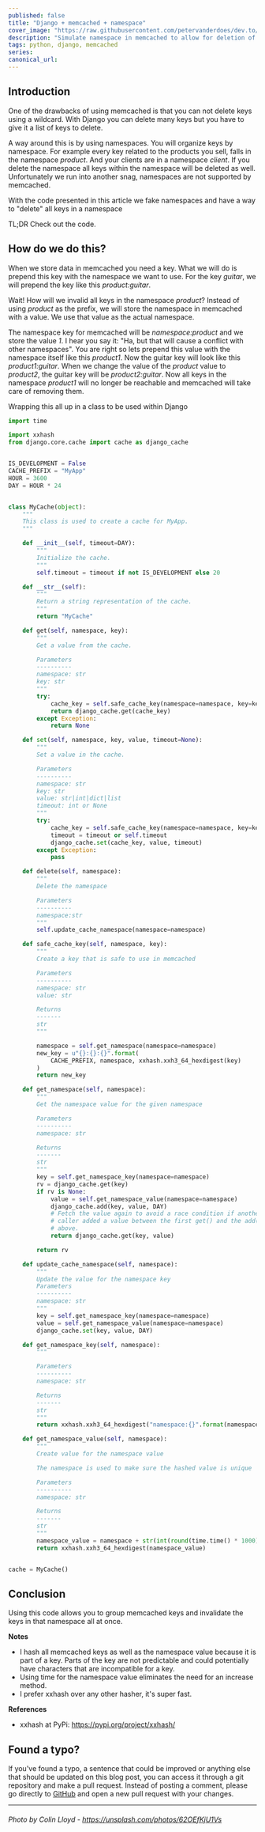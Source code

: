 ```yaml
---
published: false
title: "Django + memcached + namespace"
cover_image: "https://raw.githubusercontent.com/petervanderdoes/dev.to/main/blog-posts/Django+memcached+namespace/assets/cover.png"
description: "Simulate namespace in memcached to allow for deletion of multiple mecached entries"
tags: python, django, memcached
series:
canonical_url:
---
```

## Introduction
One of the drawbacks of using memcached is that you can not delete keys using a wildcard. With Django you can delete many keys but you have to give it a list of keys to delete. 

A way around this is by using namespaces. You will organize keys by namespace. For example every key related to the products you sell, falls in the namespace _product_. And your clients are in a namespace _client_. If you delete the namespace all keys within the namespace will be deleted as well. Unfortunately we run into another snag, namespaces are not supported by memcached.

With the code presented in this article we fake namespaces and have a way to "delete" all keys in a namespace

TL;DR Check out the code.

## How do we do this?
When we store data in memcached you need a key. What we will do is prepend this key with the namespace we want to use. For the key _guitar_, we will prepend the key like this _product:guitar_.

Wait! How will we invalid all keys in the namespace _product_? Instead of using _product_ as the prefix, we will store the namespace in memcached with a value. We use that value as the actual namespace. 

The namespace key for memcached will be _namespace:product_ and we store the value _1_. I hear you say it: "Ha, but that will cause a conflict with other namespaces". You are right so lets prepend this value with the namespace itself like this _product1_. Now the guitar key will look like this _product1:guitar_.
When we change the value of the _product_ value to _product2_, the guitar key will be _product2:guitar_. Now all keys in the namespace _product1_ will no longer be reachable and memcached will take care of removing them.

Wrapping this all up in a class to be used within Django

```python
import time

import xxhash
from django.core.cache import cache as django_cache


IS_DEVELOPMENT = False
CACHE_PREFIX = "MyApp"
HOUR = 3600
DAY = HOUR * 24


class MyCache(object):
    """
    This class is used to create a cache for MyApp.
    """

    def __init__(self, timeout=DAY):
        """
        Initialize the cache.
        """
        self.timeout = timeout if not IS_DEVELOPMENT else 20

    def __str__(self):
        """
        Return a string representation of the cache.
        """
        return "MyCache"

    def get(self, namespace, key):
        """
        Get a value from the cache.

        Parameters
        ----------
        namespace: str
        key: str
        """
        try:
            cache_key = self.safe_cache_key(namespace=namespace, key=key)
            return django_cache.get(cache_key)
        except Exception:
            return None

    def set(self, namespace, key, value, timeout=None):
        """
        Set a value in the cache.

        Parameters
        ----------
        namespace: str
        key: str
        value: str|int|dict|list
        timeout: int or None
        """
        try:
            cache_key = self.safe_cache_key(namespace=namespace, key=key)
            timeout = timeout or self.timeout
            django_cache.set(cache_key, value, timeout)
        except Exception:
            pass

    def delete(self, namespace):
        """
        Delete the namespace

        Parameters
        ----------
        namespace:str
        """
        self.update_cache_namespace(namespace=namespace)

    def safe_cache_key(self, namespace, key):
        """
        Create a key that is safe to use in memcached

        Parameters
        ----------
        namespace: str
        value: str

        Returns
        -------
        str
        """

        namespace = self.get_namespace(namespace=namespace)
        new_key = u"{}:{}:{}".format(
            CACHE_PREFIX, namespace, xxhash.xxh3_64_hexdigest(key)
        )
        return new_key

    def get_namespace(self, namespace):
        """
        Get the namespace value for the given namespace

        Parameters
        ----------
        namespace: str

        Returns
        -------
        str
        """
        key = self.get_namespace_key(namespace=namespace)
        rv = django_cache.get(key)
        if rv is None:
            value = self.get_namespace_value(namespace=namespace)
            django_cache.add(key, value, DAY)
            # Fetch the value again to avoid a race condition if another
            # caller added a value between the first get() and the add()
            # above.
            return django_cache.get(key, value)

        return rv

    def update_cache_namespace(self, namespace):
        """
        Update the value for the namespace key
        Parameters
        ----------
        namespace: str
        """
        key = self.get_namespace_key(namespace=namespace)
        value = self.get_namespace_value(namespace=namespace)
        django_cache.set(key, value, DAY)

    def get_namespace_key(self, namespace):
        """

        Parameters
        ----------
        namespace: str

        Returns
        -------
        str
        """
        return xxhash.xxh3_64_hexdigest("namespace:{}".format(namespace))

    def get_namespace_value(self, namespace):
        """
        Create value for the namespace value

        The namespace is used to make sure the hashed value is unique

        Parameters
        ----------
        namespace: str

        Returns
        -------
        str
        """
        namespace_value = namespace + str(int(round(time.time() * 1000)))
        return xxhash.xxh3_64_hexdigest(namespace_value)


cache = MyCache()
```

## Conclusion
Using this code allows you to group memcached keys and invalidate the keys in that namespace all at once.

**Notes**
- I hash all memcached keys as well as the namespace value because it is part of a key. Parts of the key are not predictable and could potentially have characters that are incompatible for a key.
- Using time for the namespace value eliminates the need for an increase method.
- I prefer xxhash over any other hasher, it's super fast.

**References**
- xxhash at PyPi:  https://pypi.org/project/xxhash/

## Found a typo?

If you've found a typo, a sentence that could be improved or anything else that should be updated on this blog post, you can access it through a git repository and make a pull request. Instead of posting a comment, please go directly to [GitHub](https://github.com/petervanderdoes/dev.to) and open a new pull request with your changes.

---

###### Photo by Colin Lloyd - https://unsplash.com/photos/62OEfKjU1Vs
